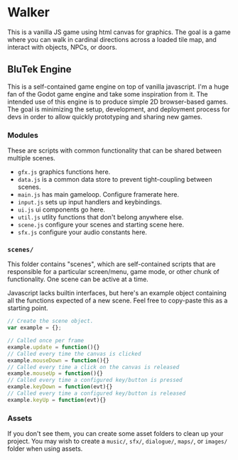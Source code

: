 # Walker
This is a vanilla JS game using html canvas for graphics.
The goal is a game where you can walk in cardinal directions across a loaded tile map, and interact with objects, NPCs, or doors.

## BluTek Engine
This is a self-contained game engine on top of vanilla javascript. I'm a huge fan of the Godot game engine and take some inspiration from it. The intended use of this engine is to produce simple 2D browser-based games. The goal is minimizing the setup, development, and deployment process for devs in order to allow quickly prototyping and sharing new games.

### Modules
These are scripts with common functionality that can be shared between multiple scenes.
- `gfx.js` graphics functions here.
- `data.js` is a common data store to prevent tight-coupling between scenes.
- `main.js` has main gameloop. Configure framerate here.
- `input.js` sets up input handlers and keybindings.
- `ui.js` ui components go here.
- `util.js` utlity functions that don't belong anywhere else.
- `scene.js` configure your scenes and starting scene here.
- `sfx.js` configure your audio constants here.

### `scenes/`
This folder contains "scenes", which are self-contained scripts that are responsible for a particular screen/menu, game mode, or other chunk of functionality. One scene can be active at a time.

Javascript lacks builtin interfaces, but here's an example object containing all the functions expected of a new scene. Feel free to copy-paste this as a starting point.
```js
// Create the scene object.
var example = {};

// Called once per frame
example.update = function(){}
// Called every time the canvas is clicked
example.mouseDown = function(){}
// Called every time a click on the canvas is released
example.mouseUp = function(){}
// Called every time a configured key/button is pressed
example.keyDown = function(evt){}
// Called every time a configured key/button is released
example.keyUp = function(evt){}
```

### Assets
If you don't see them, you can create some asset folders to clean up your project.
You may wish to create a `music/`, `sfx/`, `dialogue/`, `maps/`, or `images/` folder when using assets.